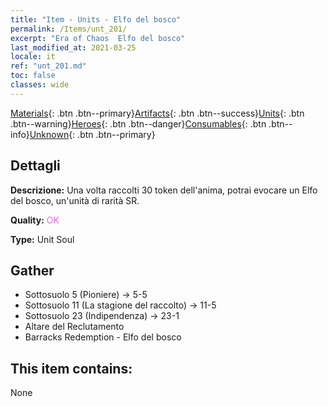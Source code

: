 ```yaml
---
title: "Item - Units - Elfo del bosco"
permalink: /Items/unt_201/
excerpt: "Era of Chaos  Elfo del bosco"
last_modified_at: 2021-03-25
locale: it
ref: "unt_201.md"
toc: false
classes: wide
---
```

 [Materials](/it/Items/){: .btn .btn--primary}[Artifacts](/it/Items/Artifacts/){: .btn .btn--success}[Units](/it/Items/Units/){: .btn .btn--warning}[Heroes](/it/Items/Heroes/){: .btn .btn--danger}[Consumables](/it/Items/Consumables/){: .btn .btn--info}[Unknown](/it/Items/Unknown/){: .btn .btn--primary}

## Dettagli
 **Descrizione:** Una volta raccolti 30 token dell'anima, potrai evocare un Elfo del bosco, un'unità di rarità SR.

 **Quality:** <span style="color: #DA70D6">OK</span>

 **Type:** Unit Soul

## Gather

*    Sottosuolo 5 (Pioniere) -> 5-5 
*    Sottosuolo 11 (La stagione del raccolto) -> 11-5 
*    Sottosuolo 23 (Indipendenza) -> 23-1 
*    Altare del Reclutamento 
*    Barracks Redemption - Elfo del bosco 

## This item contains:

  None

